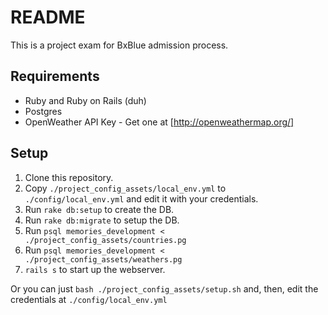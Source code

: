 # README

This is a project exam for BxBlue admission process.

## Requirements
- Ruby and Ruby on Rails (duh)
- Postgres
- OpenWeather API Key - Get one at [http://openweathermap.org/]

## Setup
1. Clone this repository.
2. Copy `./project_config_assets/local_env.yml` to `./config/local_env.yml` and edit it with your credentials.
3. Run `rake db:setup` to create the DB.
4. Run `rake db:migrate` to setup the DB.
5. Run `psql memories_development < ./project_config_assets/countries.pg`
6. Run `psql memories_development < ./project_config_assets/weathers.pg`
7. `rails s` to start up the webserver.

Or you can just `bash ./project_config_assets/setup.sh` and, then, edit the credentials at `./config/local_env.yml`
